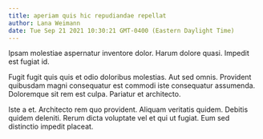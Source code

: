 ```yaml
---
title: aperiam quis hic repudiandae repellat
author: Lana Weimann
date: Tue Sep 21 2021 10:30:21 GMT-0400 (Eastern Daylight Time)
---
```

Ipsam molestiae aspernatur inventore dolor. Harum dolore quasi. Impedit est fugiat id.

 Fugit fugit quis quis et odio doloribus molestias. Aut sed omnis. Provident quibusdam magni consequatur est commodi iste consequatur assumenda. Doloremque sit rem est culpa. Pariatur et architecto.

 Iste a et. Architecto rem quo provident. Aliquam veritatis quidem. Debitis quidem deleniti. Rerum dicta voluptate vel et qui ut fugiat. Eum sed distinctio impedit placeat.